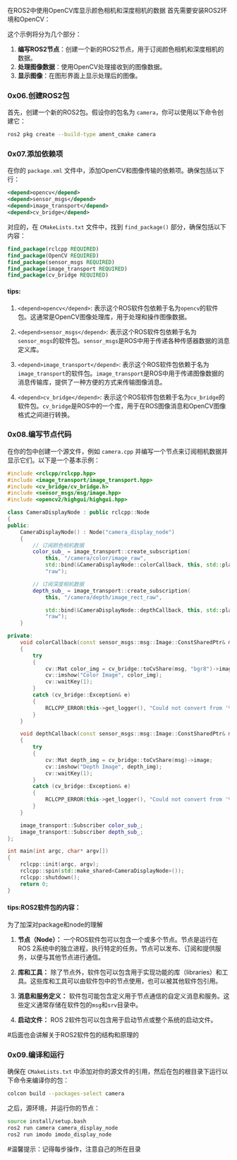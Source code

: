 在ROS2中使用OpenCV库显示颜色相机和深度相机的数据
首先需要安装ROS2环境和OpenCV：

这个示例将分为几个部分：

1. **编写ROS2节点**：创建一个新的ROS2节点，用于订阅颜色相机和深度相机的数据。
2. **处理图像数据**：使用OpenCV处理接收到的图像数据。
3. **显示图像**：在图形界面上显示处理后的图像。

### 0x06.创建ROS2包

首先，创建一个新的ROS2包。假设你的包名为 `camera`，你可以使用以下命令创建它：

```bash
ros2 pkg create --build-type ament_cmake camera
```

### 0x07.添加依赖项

在你的 `package.xml` 文件中，添加OpenCV和图像传输的依赖项。确保包括以下行：

```xml
<depend>opencv</depend>
<depend>sensor_msgs</depend>
<depend>image_transport</depend>
<depend>cv_bridge</depend>
```

对应的，在 `CMakeLists.txt` 文件中，找到 `find_package()` 部分，确保包括以下内容：

```cmake
find_package(rclcpp REQUIRED)
find_package(OpenCV REQUIRED)
find_package(sensor_msgs REQUIRED)
find_package(image_transport REQUIRED)
find_package(cv_bridge REQUIRED)
```

#### tips:

1. `<depend>opencv</depend>`: 表示这个ROS软件包依赖于名为`opencv`的软件包。这通常是OpenCV图像处理库，用于处理和操作图像数据。
    
2. `<depend>sensor_msgs</depend>`: 表示这个ROS软件包依赖于名为`sensor_msgs`的软件包。`sensor_msgs`是ROS中用于传递各种传感器数据的消息定义库。
    
3. `<depend>image_transport</depend>`: 表示这个ROS软件包依赖于名为`image_transport`的软件包。`image_transport`是ROS中用于传递图像数据的消息传输库，提供了一种方便的方式来传输图像消息。
    
4. `<depend>cv_bridge</depend>`: 表示这个ROS软件包依赖于名为`cv_bridge`的软件包。`cv_bridge`是ROS中的一个库，用于在ROS图像消息和OpenCV图像格式之间进行转换。

### 0x08.编写节点代码

在你的包中创建一个源文件，例如 `camera.cpp`
并编写一个节点来订阅相机数据并显示它们。以下是一个基本示例：

```cpp
#include <rclcpp/rclcpp.hpp>
#include <image_transport/image_transport.hpp>
#include <cv_bridge/cv_bridge.h>
#include <sensor_msgs/msg/image.hpp>
#include <opencv2/highgui/highgui.hpp>

class CameraDisplayNode : public rclcpp::Node
{
public:
    CameraDisplayNode() : Node("camera_display_node")
    {
        // 订阅颜色相机数据
        color_sub_ = image_transport::create_subscription(
            this, "/camera/color/image_raw",
            std::bind(&CameraDisplayNode::colorCallback, this, std::placeholders::_1),
            "raw");

        // 订阅深度相机数据
        depth_sub_ = image_transport::create_subscription(
            this, "/camera/depth/image_rect_raw",

            std::bind(&CameraDisplayNode::depthCallback, this, std::placeholders::_1),
            "raw");
    }

private:
    void colorCallback(const sensor_msgs::msg::Image::ConstSharedPtr& msg)
    {
        try
        {
            cv::Mat color_img = cv_bridge::toCvShare(msg, "bgr8")->image;
            cv::imshow("Color Image", color_img);
            cv::waitKey(1);
        }
        catch (cv_bridge::Exception& e)
        {
            RCLCPP_ERROR(this->get_logger(), "Could not convert from '%s' to 'bgr8'.", msg->encoding.c_str());
        }
    }

    void depthCallback(const sensor_msgs::msg::Image::ConstSharedPtr& msg)
    {
        try
        {
            cv::Mat depth_img = cv_bridge::toCvShare(msg)->image;
            cv::imshow("Depth Image", depth_img);
            cv::waitKey(1);
        }
        catch (cv_bridge::Exception& e)
        {
            RCLCPP_ERROR(this->get_logger(), "Could not convert from '%s'.", msg->encoding.c_str());
        }
    }

    image_transport::Subscriber color_sub_;
    image_transport::Subscriber depth_sub_;
};

int main(int argc, char* argv[])
{
    rclcpp::init(argc, argv);
    rclcpp::spin(std::make_shared<CameraDisplayNode>());
    rclcpp::shutdown();
    return 0;
}
```

#### tips:ROS2软件包的内容：

为了加深对package和node的理解

1. **节点（Node）：** 一个ROS软件包可以包含一个或多个节点。节点是运行在ROS 2系统中的独立进程，执行特定的任务。节点可以发布、订阅和提供服务，以便与其他节点进行通信。
    
2. **库和工具：** 除了节点外，软件包可以包含用于实现功能的库（libraries）和工具。这些库和工具可以由软件包中的节点使用，也可以被其他软件包引用。
    
3. **消息和服务定义：** 软件包可能包含定义用于节点通信的自定义消息和服务。这些定义通常存储在软件包的`msg`和`srv`目录中。
    
4. **启动文件：** ROS 2软件包可以包含用于启动节点或整个系统的启动文件。

#后面也会讲解关于ROS2软件包的结构和原理的
### 0x09.编译和运行

确保在 `CMakeLists.txt` 中添加对你的源文件的引用，然后在包的根目录下运行以下命令来编译你的包：

```bash
colcon build --packages-select camera
```

之后，源环境，并运行你的节点：

```bash
source install/setup.bash
ros2 run camera camera_display_node
ros2 run imodo imodo_display_node
```

#温馨提示：记得每步操作，注意自己的所在目录
